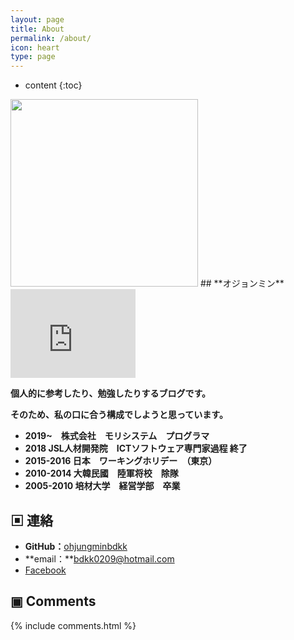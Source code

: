 ```yaml
---
layout: page
title: About
permalink: /about/
icon: heart
type: page
---
```


* content
{:toc}
<img src="http://ohjungminbdkk.github.io/img/about/myphoto.jpg" width="300" height="300">
## **オジョンミン**
<iframe src="http://githubbadge.appspot.com/ohjungminbdkk?s=1&a=0" style="border: 0;height: 142px;width: 200px;overflow: hidden;" frameBorder="0"></iframe>

**個人的に参考したり、勉強したりするブログです。**

**そのため、私の口に合う構成でしようと思っています。**

* **2019~　株式会社　モリシステム　プログラマ**
* **2018 JSL人材開発院　ICTソフトウェア専門家過程 終了**
* **2015-2016 日本　ワーキングホリデー　（東京）**
* **2010-2014 大韓民國　陸軍将校　除隊**
* **2005-2010 培材大学　経営学部　卒業**

## ▣ 連絡

* **GitHub：**[ohjungminbdkk](https://ohjungminbdkk.github.io)
* **email：**bdkk0209@hotmail.com
* [Facebook](https://www.facebook.com/bdkk0209)

## ▣ Comments

{% include comments.html %}
